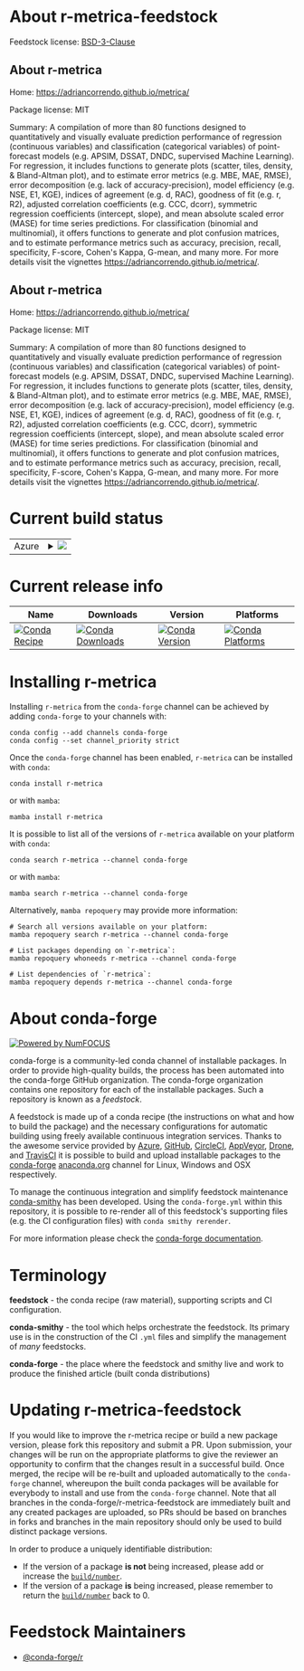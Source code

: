 About r-metrica-feedstock
=========================

Feedstock license: [BSD-3-Clause](https://github.com/conda-forge/r-metrica-feedstock/blob/main/LICENSE.txt)


About r-metrica
---------------

Home: https://adriancorrendo.github.io/metrica/

Package license: MIT

Summary: A compilation of more than 80 functions designed to quantitatively and visually evaluate prediction performance of regression (continuous variables) and classification (categorical variables) of point-forecast models (e.g. APSIM, DSSAT, DNDC, supervised Machine Learning). For regression, it includes functions to generate plots (scatter, tiles, density, & Bland-Altman plot), and to estimate error metrics (e.g. MBE, MAE, RMSE), error decomposition (e.g. lack of accuracy-precision), model efficiency (e.g. NSE, E1, KGE), indices of agreement (e.g. d, RAC), goodness of fit (e.g. r, R2), adjusted correlation coefficients (e.g. CCC, dcorr), symmetric regression coefficients (intercept, slope), and mean absolute scaled error (MASE) for time series predictions. For classification (binomial and multinomial), it offers functions to generate and plot confusion matrices, and to estimate performance metrics such as accuracy, precision, recall, specificity, F-score, Cohen's Kappa, G-mean, and many more. For more details visit the vignettes <https://adriancorrendo.github.io/metrica/>.

About r-metrica
---------------

Home: https://adriancorrendo.github.io/metrica/

Package license: MIT

Summary: A compilation of more than 80 functions designed to quantitatively and visually evaluate prediction performance of regression (continuous variables) and classification (categorical variables) of point-forecast models (e.g. APSIM, DSSAT, DNDC, supervised Machine Learning). For regression, it includes functions to generate plots (scatter, tiles, density, & Bland-Altman plot), and to estimate error metrics (e.g. MBE, MAE, RMSE), error decomposition (e.g. lack of accuracy-precision), model efficiency (e.g. NSE, E1, KGE), indices of agreement (e.g. d, RAC), goodness of fit (e.g. r, R2), adjusted correlation coefficients (e.g. CCC, dcorr), symmetric regression coefficients (intercept, slope), and mean absolute scaled error (MASE) for time series predictions. For classification (binomial and multinomial), it offers functions to generate and plot confusion matrices, and to estimate performance metrics such as accuracy, precision, recall, specificity, F-score, Cohen's Kappa, G-mean, and many more. For more details visit the vignettes <https://adriancorrendo.github.io/metrica/>.

Current build status
====================


<table>
    
  <tr>
    <td>Azure</td>
    <td>
      <details>
        <summary>
          <a href="https://dev.azure.com/conda-forge/feedstock-builds/_build/latest?definitionId=16672&branchName=main">
            <img src="https://dev.azure.com/conda-forge/feedstock-builds/_apis/build/status/r-metrica-feedstock?branchName=main">
          </a>
        </summary>
        <table>
          <thead><tr><th>Variant</th><th>Status</th></tr></thead>
          <tbody><tr>
              <td>linux_64</td>
              <td>
                <a href="https://dev.azure.com/conda-forge/feedstock-builds/_build/latest?definitionId=16672&branchName=main">
                  <img src="https://dev.azure.com/conda-forge/feedstock-builds/_apis/build/status/r-metrica-feedstock?branchName=main&jobName=linux&configuration=linux%20linux_64_" alt="variant">
                </a>
              </td>
            </tr><tr>
              <td>osx_64</td>
              <td>
                <a href="https://dev.azure.com/conda-forge/feedstock-builds/_build/latest?definitionId=16672&branchName=main">
                  <img src="https://dev.azure.com/conda-forge/feedstock-builds/_apis/build/status/r-metrica-feedstock?branchName=main&jobName=osx&configuration=osx%20osx_64_" alt="variant">
                </a>
              </td>
            </tr><tr>
              <td>win_64</td>
              <td>
                <a href="https://dev.azure.com/conda-forge/feedstock-builds/_build/latest?definitionId=16672&branchName=main">
                  <img src="https://dev.azure.com/conda-forge/feedstock-builds/_apis/build/status/r-metrica-feedstock?branchName=main&jobName=win&configuration=win%20win_64_" alt="variant">
                </a>
              </td>
            </tr>
          </tbody>
        </table>
      </details>
    </td>
  </tr>
</table>

Current release info
====================

| Name | Downloads | Version | Platforms |
| --- | --- | --- | --- |
| [![Conda Recipe](https://img.shields.io/badge/recipe-r--metrica-green.svg)](https://anaconda.org/conda-forge/r-metrica) | [![Conda Downloads](https://img.shields.io/conda/dn/conda-forge/r-metrica.svg)](https://anaconda.org/conda-forge/r-metrica) | [![Conda Version](https://img.shields.io/conda/vn/conda-forge/r-metrica.svg)](https://anaconda.org/conda-forge/r-metrica) | [![Conda Platforms](https://img.shields.io/conda/pn/conda-forge/r-metrica.svg)](https://anaconda.org/conda-forge/r-metrica) |

Installing r-metrica
====================

Installing `r-metrica` from the `conda-forge` channel can be achieved by adding `conda-forge` to your channels with:

```
conda config --add channels conda-forge
conda config --set channel_priority strict
```

Once the `conda-forge` channel has been enabled, `r-metrica` can be installed with `conda`:

```
conda install r-metrica
```

or with `mamba`:

```
mamba install r-metrica
```

It is possible to list all of the versions of `r-metrica` available on your platform with `conda`:

```
conda search r-metrica --channel conda-forge
```

or with `mamba`:

```
mamba search r-metrica --channel conda-forge
```

Alternatively, `mamba repoquery` may provide more information:

```
# Search all versions available on your platform:
mamba repoquery search r-metrica --channel conda-forge

# List packages depending on `r-metrica`:
mamba repoquery whoneeds r-metrica --channel conda-forge

# List dependencies of `r-metrica`:
mamba repoquery depends r-metrica --channel conda-forge
```


About conda-forge
=================

[![Powered by
NumFOCUS](https://img.shields.io/badge/powered%20by-NumFOCUS-orange.svg?style=flat&colorA=E1523D&colorB=007D8A)](https://numfocus.org)

conda-forge is a community-led conda channel of installable packages.
In order to provide high-quality builds, the process has been automated into the
conda-forge GitHub organization. The conda-forge organization contains one repository
for each of the installable packages. Such a repository is known as a *feedstock*.

A feedstock is made up of a conda recipe (the instructions on what and how to build
the package) and the necessary configurations for automatic building using freely
available continuous integration services. Thanks to the awesome service provided by
[Azure](https://azure.microsoft.com/en-us/services/devops/), [GitHub](https://github.com/),
[CircleCI](https://circleci.com/), [AppVeyor](https://www.appveyor.com/),
[Drone](https://cloud.drone.io/welcome), and [TravisCI](https://travis-ci.com/)
it is possible to build and upload installable packages to the
[conda-forge](https://anaconda.org/conda-forge) [anaconda.org](https://anaconda.org/)
channel for Linux, Windows and OSX respectively.

To manage the continuous integration and simplify feedstock maintenance
[conda-smithy](https://github.com/conda-forge/conda-smithy) has been developed.
Using the ``conda-forge.yml`` within this repository, it is possible to re-render all of
this feedstock's supporting files (e.g. the CI configuration files) with ``conda smithy rerender``.

For more information please check the [conda-forge documentation](https://conda-forge.org/docs/).

Terminology
===========

**feedstock** - the conda recipe (raw material), supporting scripts and CI configuration.

**conda-smithy** - the tool which helps orchestrate the feedstock.
                   Its primary use is in the construction of the CI ``.yml`` files
                   and simplify the management of *many* feedstocks.

**conda-forge** - the place where the feedstock and smithy live and work to
                  produce the finished article (built conda distributions)


Updating r-metrica-feedstock
============================

If you would like to improve the r-metrica recipe or build a new
package version, please fork this repository and submit a PR. Upon submission,
your changes will be run on the appropriate platforms to give the reviewer an
opportunity to confirm that the changes result in a successful build. Once
merged, the recipe will be re-built and uploaded automatically to the
`conda-forge` channel, whereupon the built conda packages will be available for
everybody to install and use from the `conda-forge` channel.
Note that all branches in the conda-forge/r-metrica-feedstock are
immediately built and any created packages are uploaded, so PRs should be based
on branches in forks and branches in the main repository should only be used to
build distinct package versions.

In order to produce a uniquely identifiable distribution:
 * If the version of a package **is not** being increased, please add or increase
   the [``build/number``](https://docs.conda.io/projects/conda-build/en/latest/resources/define-metadata.html#build-number-and-string).
 * If the version of a package **is** being increased, please remember to return
   the [``build/number``](https://docs.conda.io/projects/conda-build/en/latest/resources/define-metadata.html#build-number-and-string)
   back to 0.

Feedstock Maintainers
=====================

* [@conda-forge/r](https://github.com/conda-forge/r/)

